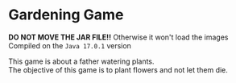 # Gardening Game
<b>DO NOT MOVE THE JAR FILE!!</b> 
Otherwise it won't load the images<br>
Compiled on the <code>Java 17.0.1</code> version

This game is about a father watering plants.<br>
The objective of this game is to plant flowers and not let them die.
